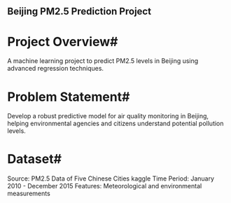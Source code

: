 ## Beijing PM2.5 Prediction Project
# Project Overview#
A machine learning project to predict PM2.5 levels in Beijing using advanced regression techniques.
# Problem Statement#
Develop a robust predictive model for air quality monitoring in Beijing, helping environmental agencies and citizens understand potential pollution levels.
# Dataset#
Source: PM2.5 Data of Five Chinese Cities kaggle
Time Period: January 2010 - December 2015
Features: Meteorological and environmental measurements
